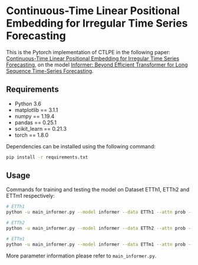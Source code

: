 # Continuous-Time Linear Positional Embedding for Irregular Time Series Forecasting


This is the Pytorch implementation of CTLPE in the following paper: 
[Continuous-Time Linear Positional Embedding for Irregular Time Series Forecasting](https://arxiv.org/pdf/2409.20092), on the model [Informer: Beyond Efficient Transformer for Long Sequence Time-Series Forecasting](https://arxiv.org/pdf/2012.07436).


## Requirements

- Python 3.6
- matplotlib == 3.1.1
- numpy == 1.19.4
- pandas == 0.25.1
- scikit_learn == 0.21.3
- torch == 1.8.0

Dependencies can be installed using the following command:
```bash
pip install -r requirements.txt
```

## Usage

Commands for training and testing the model on Dataset ETTh1, ETTh2 and ETTm1 respectively:

```bash
# ETTh1
python -u main_informer.py --model informer --data ETTh1 --attn prob --freq h

# ETTh2
python -u main_informer.py --model informer --data ETTh2 --attn prob --freq h

# ETTm1
python -u main_informer.py --model informer --data ETTm1 --attn prob --freq t
```

More parameter information please refer to `main_informer.py`.

